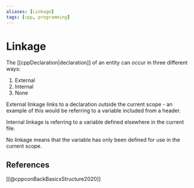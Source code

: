 ```yaml
---
aliases: [Linkage]
tags: [cpp, programming]
---
```

# Linkage

The [[cppDeclaration|declaration]] of an entity can occur in three different ways:
 
1. External
2. Internal
3. None

External linkage links to a declaration outside the current scope - an example of this would be referring to a variable included from a header.

Internal linkage is referring to a variable defined elsewhere in the current file.

No linkage means that the variable has only been defined for use in the current scope.

## References
[[@cppconBackBasicsStructure2020]]
